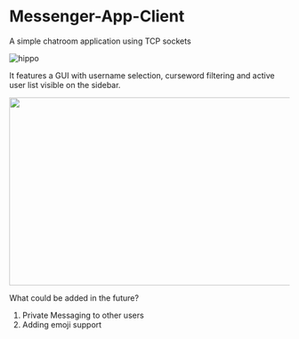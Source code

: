 # Messenger-App-Client
A simple chatroom application using TCP sockets

![hippo](https://s10.gifyu.com/images/presentation_github.gif)

It features a GUI with username selection, curseword filtering and active user list visible on the sidebar.

<img src="https://gcdnb.pbrd.co/images/s0Q28SxktfOD.png" width="600" height="338">

What could be added in the future?
1) Private Messaging to other users
2) Adding emoji support
